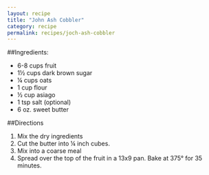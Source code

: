 ```yaml
---
layout: recipe
title: "John Ash Cobbler"
category: recipe
permalink: recipes/joch-ash-cobbler
---
```


##Ingredients: 
 - 6-8 cups fruit
 - 1&frac12; cups dark brown sugar
 - &frac14; cups oats
 - 1 cup flour
 - &frac12; cup asiago
 - 1 tsp salt (optional)
 - 6 oz. sweet butter

##Directions
1. Mix the dry ingredients
2. Cut the butter into &frac14; inch cubes.
3. Mix into a coarse meal
4. Spread over the top of the fruit in a 13x9 pan. Bake at 375&#176; for 35 minutes.